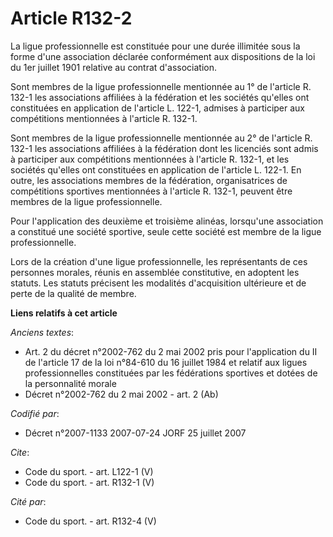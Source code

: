 # Article R132-2

La ligue professionnelle est constituée pour une durée illimitée sous la forme d'une association déclarée conformément aux
dispositions de la loi du 1er juillet 1901 relative au contrat d'association. 

Sont membres de la ligue professionnelle mentionnée au 1° de l'article R. 132-1 les associations affiliées à la fédération et
les sociétés qu'elles ont constituées en application de l'article L. 122-1, admises à participer aux compétitions mentionnées
à l'article R. 132-1. 

Sont membres de la ligue professionnelle mentionnée au 2° de l'article R. 132-1 les associations affiliées à la fédération
dont les licenciés sont admis à participer aux compétitions mentionnées à l'article R. 132-1, et les sociétés qu'elles ont
constituées en application de l'article L. 122-1. En outre, les associations membres de la fédération, organisatrices de
compétitions sportives mentionnées à l'article R. 132-1, peuvent être membres de la ligue professionnelle. 

Pour l'application des deuxième et troisième alinéas, lorsqu'une association a constitué une société sportive, seule cette
société est membre de la ligue professionnelle. 

Lors de la création d'une ligue professionnelle, les représentants de ces personnes morales, réunis en assemblée
constitutive, en adoptent les statuts. Les statuts précisent les modalités d'acquisition ultérieure et de perte de la qualité
de membre.

**Liens relatifs à cet article**

_Anciens textes_:

  - Art. 2 du décret n°2002-762 du 2 mai 2002 pris pour l'application du II de l'article 17 de la loi n°84-610 du 16 juillet 1984 et relatif aux ligues professionnelles constituées par les fédérations sportives et dotées de la personnalité morale
  - Décret n°2002-762 du 2 mai 2002 - art. 2 (Ab)

_Codifié par_:

  - Décret n°2007-1133 2007-07-24 JORF 25 juillet 2007

_Cite_:

  - Code du sport. - art. L122-1 (V)
  - Code du sport. - art. R132-1 (V)

_Cité par_:

  - Code du sport. - art. R132-4 (V)
